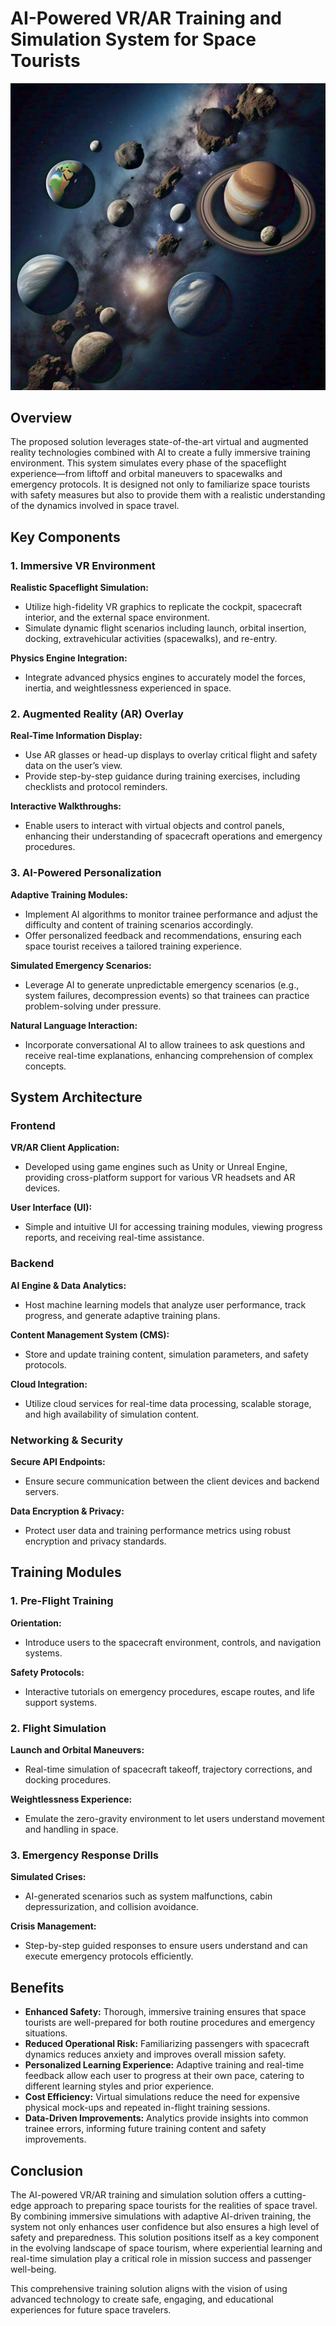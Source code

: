 # AI-Powered VR/AR Training and Simulation System for Space Tourists
![Solar system](img/Facebook_creation_2942781692558266.jpeg)
## Overview

The proposed solution leverages state-of-the-art virtual and augmented reality technologies combined with AI to create a fully immersive training environment. This system simulates every phase of the spaceflight experience—from liftoff and orbital maneuvers to spacewalks and emergency protocols. It is designed not only to familiarize space tourists with safety measures but also to provide them with a realistic understanding of the dynamics involved in space travel.

## Key Components

### 1. Immersive VR Environment

**Realistic Spaceflight Simulation:**
- Utilize high-fidelity VR graphics to replicate the cockpit, spacecraft interior, and the external space environment.
- Simulate dynamic flight scenarios including launch, orbital insertion, docking, extravehicular activities (spacewalks), and re-entry.

**Physics Engine Integration:**
- Integrate advanced physics engines to accurately model the forces, inertia, and weightlessness experienced in space.

### 2. Augmented Reality (AR) Overlay

**Real-Time Information Display:**
- Use AR glasses or head-up displays to overlay critical flight and safety data on the user’s view.
- Provide step-by-step guidance during training exercises, including checklists and protocol reminders.

**Interactive Walkthroughs:**
- Enable users to interact with virtual objects and control panels, enhancing their understanding of spacecraft operations and emergency procedures.

### 3. AI-Powered Personalization

**Adaptive Training Modules:**
- Implement AI algorithms to monitor trainee performance and adjust the difficulty and content of training scenarios accordingly.
- Offer personalized feedback and recommendations, ensuring each space tourist receives a tailored training experience.

**Simulated Emergency Scenarios:**
- Leverage AI to generate unpredictable emergency scenarios (e.g., system failures, decompression events) so that trainees can practice problem-solving under pressure.

**Natural Language Interaction:**
- Incorporate conversational AI to allow trainees to ask questions and receive real-time explanations, enhancing comprehension of complex concepts.

## System Architecture

### Frontend

**VR/AR Client Application:**
- Developed using game engines such as Unity or Unreal Engine, providing cross-platform support for various VR headsets and AR devices.

**User Interface (UI):**
- Simple and intuitive UI for accessing training modules, viewing progress reports, and receiving real-time assistance.

### Backend

**AI Engine & Data Analytics:**
- Host machine learning models that analyze user performance, track progress, and generate adaptive training plans.

**Content Management System (CMS):**
- Store and update training content, simulation parameters, and safety protocols.

**Cloud Integration:**
- Utilize cloud services for real-time data processing, scalable storage, and high availability of simulation content.

### Networking & Security

**Secure API Endpoints:**
- Ensure secure communication between the client devices and backend servers.

**Data Encryption & Privacy:**
- Protect user data and training performance metrics using robust encryption and privacy standards.

## Training Modules

### 1. Pre-Flight Training

**Orientation:**
- Introduce users to the spacecraft environment, controls, and navigation systems.

**Safety Protocols:**
- Interactive tutorials on emergency procedures, escape routes, and life support systems.

### 2. Flight Simulation

**Launch and Orbital Maneuvers:**
- Real-time simulation of spacecraft takeoff, trajectory corrections, and docking procedures.

**Weightlessness Experience:**
- Emulate the zero-gravity environment to let users understand movement and handling in space.

### 3. Emergency Response Drills

**Simulated Crises:**
- AI-generated scenarios such as system malfunctions, cabin depressurization, and collision avoidance.

**Crisis Management:**
- Step-by-step guided responses to ensure users understand and can execute emergency protocols efficiently.

## Benefits

- **Enhanced Safety:** Thorough, immersive training ensures that space tourists are well-prepared for both routine procedures and emergency situations.
- **Reduced Operational Risk:** Familiarizing passengers with spacecraft dynamics reduces anxiety and improves overall mission safety.
- **Personalized Learning Experience:** Adaptive training and real-time feedback allow each user to progress at their own pace, catering to different learning styles and prior experience.
- **Cost Efficiency:** Virtual simulations reduce the need for expensive physical mock-ups and repeated in-flight training sessions.
- **Data-Driven Improvements:** Analytics provide insights into common trainee errors, informing future training content and safety improvements.

## Conclusion

The AI-powered VR/AR training and simulation solution offers a cutting-edge approach to preparing space tourists for the realities of space travel. By combining immersive simulations with adaptive AI-driven training, the system not only enhances user confidence but also ensures a high level of safety and preparedness. This solution positions itself as a key component in the evolving landscape of space tourism, where experiential learning and real-time simulation play a critical role in mission success and passenger well-being.

This comprehensive training solution aligns with the vision of using advanced technology to create safe, engaging, and educational experiences for future space travelers.
